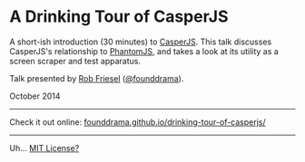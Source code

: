 # A Drinking Tour of CasperJS

A short-ish introduction (30 minutes) to [CasperJS](http://casperjs.org/).
This talk discusses CasperJS's relationship to [PhantomJS](http://phantomjs.org/),
and takes a look at its utility as a screen scraper and test apparatus.

Talk presented by [Rob Friesel](http://blog.founddrama.net)
([@founddrama](https://twitter.com/founddrama)).

October 2014

------

Check it out online: [founddrama.github.io/drinking-tour-of-casperjs/](https://founddrama.github.io/drinking-tour-of-casperjs/)

------

Uh... [MIT License?](http://opensource.org/licenses/MIT)
